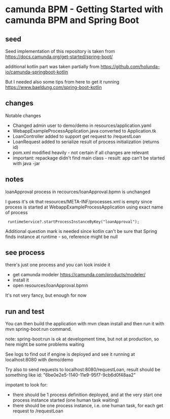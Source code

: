 # camunda BPM - Getting Started with camunda BPM and Spring Boot

## seed

Seed implementation of this repository is taken from https://docs.camunda.org/get-started/spring-boot/

additional kotlin part was taken partially from https://github.com/holunda-io/camunda-springboot-kotlin

But I needed also some tips from here to get it running https://www.baeldung.com/spring-boot-kotlin

## changes

Notable changes

- Changed admin user to demo/demo in resources/application.yaml
- WebappExampleProcessApplication.java converted to Application.tk
- LoanController added to support get request to /requestLoan
- LoanRequest added to serialize result of process initialization (returns id)
- pom.xml modified heavily - not certain if all changes are relevant
- important: repackage didn't find main class - result: app can't be started with java -jar

## notes

loanApproval process in recources/loanApproval.bpmn is unchanged

I guess it's ok that resources/META-INF/processes.xml is empty since process is started at WebappExampleProcessApplication using exact name of process

     runtimeService?.startProcessInstanceByKey("loanApproval");

Additional question mark is needed since kotlin can't be sure that Spring finds instance at runtime - so, reference might be null

## see process

there's just one process and you can look inside it
- get camunda modeler https://camunda.com/products/modeler/
- install it
- open resources/loanApproval.bpmn

It's not very fancy, but enough for now

## run and test

You can then build the application with mvn clean install and then run it with mvn spring-boot:run command.

note: spring-boot:run is ok at development time, but not at production, so here might be some problems waiting

See logs to find out if engine is deployed and see it running at localhost:8080 with demo/demo

Try also to send requests to  localhost:8080/requestLoan, result should be something like id: "6be0e2e5-1140-11e9-95f7-9cb6d0f48aa2"

impotant to look for:
- there should be 1 process definition deployed, and at the very start one process instance started (one human task waiting)
- there should be one process instance, i.e. one human task, for each get request to /requestLoan